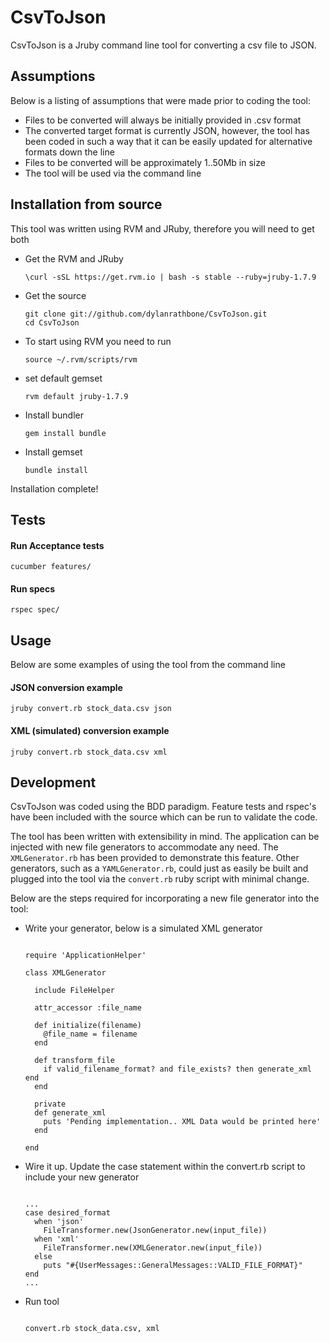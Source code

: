 CsvToJson
=========

CsvToJson is a Jruby command line tool for converting a csv file to JSON.

Assumptions
-----------

<p>Below is a listing of assumptions that were made prior to coding the tool:</p>

<ul>
<li>Files to be converted will always be initially provided in .csv format</li>
<li>The converted target format is currently JSON, however, the tool has been coded in such a way that it can be easily updated for alternative formats down the line</li>
<li>Files to be converted will be approximately 1..50Mb in size</li>
<li>The tool will be used via the command line</li>
</ul>

Installation from source
-------------------------

<p>This tool was written using RVM and JRuby, therefore you will need to get both</p>

<ul>
<li>Get the RVM and JRuby
<pre><code>\curl -sSL https://get.rvm.io | bash -s stable --ruby=jruby-1.7.9
</code></pre>
</li>
<li>Get the source
<pre><code>git clone git://github.com/dylanrathbone/CsvToJson.git
cd CsvToJson
</code></pre>
<li>To start using RVM you need to run
<pre><code>source ~/.rvm/scripts/rvm
</code></pre>
<li>set default gemset
<pre><code>rvm default jruby-1.7.9
</code></pre>
</li>
<li>Install bundler
<pre><code>gem install bundle
</code></pre>
<li>Install gemset
<pre><code>bundle install
</code></pre>
</li>
</ul>

<p>Installation complete!</p>

Tests
-----

<h4>Run Acceptance tests</h4>

<pre><code>cucumber features/
</code></pre>


<h4>Run specs</h4>

<pre><code>rspec spec/
</code></pre>

Usage
-----

<p>Below are some examples of using the tool from the command line</p>

<h4>JSON conversion example</h4>

<pre><code>jruby convert.rb stock_data.csv json
</code></pre>

<h4>XML (simulated) conversion example</h4>

<pre><code>jruby convert.rb stock_data.csv xml
</code></pre>

Development
------------

CsvToJson was coded using the BDD paradigm. Feature tests and rspec's have been included with the source which can be run to validate the code.

The tool has been written with extensibility in mind. The application can be injected with new file generators to accommodate any need. The `XMLGenerator.rb`
has been provided to demonstrate this feature. Other generators, such as a `YAMLGenerator.rb`, could just as easily be built and plugged into the tool via the `convert.rb` ruby script
with minimal change.

Below are the steps required for incorporating a new file generator into the tool:

<ul>
<li>Write your generator, below is a simulated XML generator
</li>


<pre><code>
require 'ApplicationHelper'

class XMLGenerator

  include FileHelper

  attr_accessor :file_name

  def initialize(filename)
    @file_name = filename
  end

  def transform_file
    if valid_filename_format? and file_exists? then generate_xml end
  end

  private
  def generate_xml
    puts 'Pending implementation.. XML Data would be printed here'
  end

end
</code></pre>
</ul>

<ul>
<li>Wire it up. Update the case statement within the convert.rb script to include your new generator
</li>

<pre><code>
...
case desired_format
  when 'json'
    FileTransformer.new(JsonGenerator.new(input_file))
  when 'xml'
    FileTransformer.new(XMLGenerator.new(input_file))
  else
    puts "#{UserMessages::GeneralMessages::VALID_FILE_FORMAT}"
end
...
</code></pre>
</ul>

<ul>
<li>Run tool
</li>

<pre><code>
convert.rb stock_data.csv, xml
</code></pre>

</ul>


